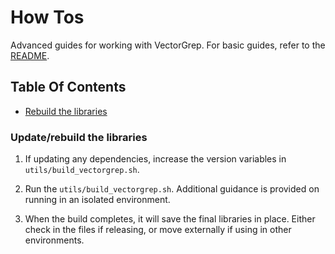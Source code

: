 # How Tos

Advanced guides for working with VectorGrep. For basic guides, refer to the [README](../README.md).


## Table Of Contents

  * [Rebuild the libraries](#updaterebuild-the-libraries)


### Update/rebuild the libraries

1. If updating any dependencies, increase the version variables in `utils/build_vectorgrep.sh`.

1. Run the `utils/build_vectorgrep.sh`. Additional guidance is provided on running in an isolated environment.

1. When the build completes, it will save the final libraries in place. Either check in the files if releasing,
or move externally if using in other environments.
